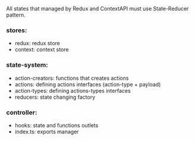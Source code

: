 All states that managed by Redux and ContextAPI must use State-Reducer pattern.

### stores: 
- redux: redux store
- context: context store 
### state-system:
- action-creators: functions that creates actions
- actions: defining actions interfaces (action-type + payload)
- action-types: defining actions-types interfaces
- reducers: state changing factory
### controller:
- hooks: state and functions outlets
- index.ts: exports manager
